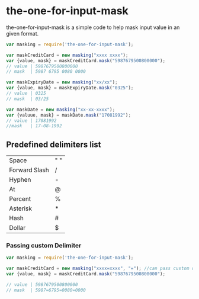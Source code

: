 the-one-for-input-mask
=======

the-one-for-input-mask is a simple code to help mask input value in an given format.

```javascript
var masking = require('the-one-for-input-mask');

var maskCreditCard = new masking("xxxx xxxx");
var {value, mask} = maskCreditCard.mask("5987679500800000");
// value | 5987679500800000
// mask  | 5987 6795 0080 0000

var maskExpiryDate = new masking("xx/xx");
var {value, mask} = maskExpiryDate.mask("0325");
// value | 0325
// mask  | 03/25

var maskDate = new masking("xx-xx-xxxx");
var {valuue, mask} = maskDate.mask("17081992");
// value | 17081992
//mask   | 17-08-1992

```

## Predefined delimiters list

<table>
	<tr>
		<td>
			Space
		</td>
    <td>
      " "
    </td>
	</tr>
  <tr>
		<td>
			Forward Slash
		</td>
    <td>
      /
    </td>
	</tr>
    <tr>
		<td>
			Hyphen
		</td>
    <td>
      -
    </td>
   </tr>
	</tr>
  <tr>
		<td>
			At
		</td>
    <td>
      @
    </td>
	</tr>
  <tr>
		<td>
			Percent
		</td>
    <td>
      %
    </td>
	</tr>
  <tr>
		<td>
			Asterisk
		</td>
    <td>
      *
    </td>
	</tr>
  <tr>
		<td>
			Hash
		</td>
    <td>
      #
    </td>
	</tr>
  <tr>
		<td>
			Dollar
		</td>
    <td>
      $
    </td>
	</tr>
</table>


### Passing custom Delimiter

```javascript
var masking = require('the-one-for-input-mask');

var maskCreditCard = new masking("xxxx=xxxx", "="); //can pass custom delimiter as a second argument while creating an instance
var {value, mask} = maskCreditCard.mask("5987679500800000");

// value | 5987679500800000
// mask  | 5987=6795=0080=0000
```
